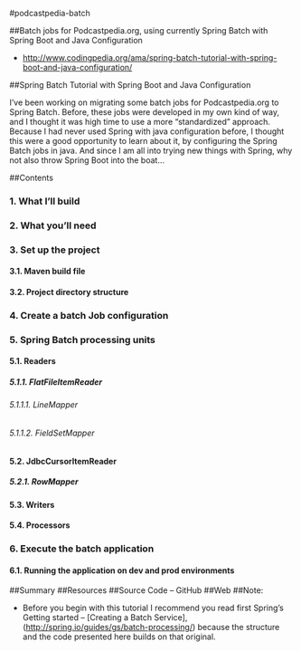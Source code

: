 
#podcastpedia-batch

##Batch jobs for Podcastpedia.org, using currently Spring Batch with Spring Boot and Java Configuration
* http://www.codingpedia.org/ama/spring-batch-tutorial-with-spring-boot-and-java-configuration/

##Spring Batch Tutorial with Spring Boot and Java Configuration

I’ve been working on migrating some batch jobs for Podcastpedia.org to Spring Batch. Before, these jobs were developed in my own kind of way, and I thought it was high time to use a more “standardized” approach. Because I had never used Spring with java configuration before, I thought this were a good opportunity to learn about it, by configuring the Spring Batch jobs in java. And since I am all into trying new things with Spring, why not also throw Spring Boot into the boat…

##Contents

### 1. What I’ll build
### 2. What you’ll need
### 3. Set up the project
#### 3.1. Maven build file
#### 3.2. Project directory structure
### 4. Create a batch Job configuration
### 5. Spring Batch processing units
#### 5.1. Readers
##### 5.1.1. FlatFileItemReader
###### 5.1.1.1. LineMapper
###### 5.1.1.2. FieldSetMapper
#### 5.2. JdbcCursorItemReader
##### 5.2.1. RowMapper
#### 5.3. Writers
#### 5.4. Processors
### 6. Execute the batch application
#### 6.1. Running the application on dev and prod environments

##Summary
##Resources
##Source Code – GitHub
##Web
##Note:
* Before you begin with this tutorial I recommend you read first Spring’s Getting started – [Creating a Batch Service], (http://spring.io/guides/gs/batch-processing/) because  the structure and the code presented here builds on that original.
